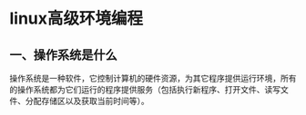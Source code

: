 # linux高级环境编程

## 一、操作系统是什么

操作系统是一种软件，它控制计算机的硬件资源，为其它程序提供运行环境，所有的操作系统都为它们运行的程序提供服务（包括执行新程序、打开文件、读写文件、分配存储区以及获取当前时间等）。





